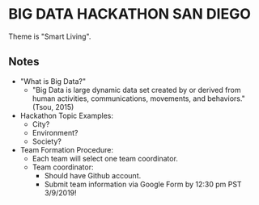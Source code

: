 # BIG DATA HACKATHON SAN DIEGO

Theme is "Smart Living".

## Notes

- "What is Big Data?"
  - "Big Data is large dynamic data set created by or derived from human activities, communications, movements, and behaviors." (Tsou, 2015)
- Hackathon Topic Examples:
  - City?
  - Environment?
  - Society?
- Team Formation Procedure:
  - Each team will select one team coordinator.
  - Team coordinator:
    - Should have Github account.
    - Submit team information via Google Form by 12:30 pm PST 3/9/2019!
